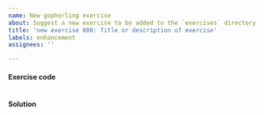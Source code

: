 ```yaml
---
name: New gopherling exercise
about: Suggest a new exercise to be added to the `exercises` directory
title: 'new exercise 000: Title or description of exercise'
labels: enhancement
assignees: ''

---
```


#### Exercise code
```go

```
#### Solution
